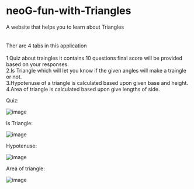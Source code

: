 # neoG-fun-with-Triangles
A website that helps you to learn about Triangles
<br /><br /><br />
Ther are 4 tabs in this application <br /><br />
1.Quiz about traingles it contains 10 questions final score will be provided based on your responses.<br />
2.Is Triangle which will let you know if the given angles will make a traingle or not.<br />
3.Hypotenuse of a triangle is calculated based upon given base and height.<br />
4.Area of triangle is calculated based upon give lengths of side.<br />


Quiz:


![image](https://user-images.githubusercontent.com/67045730/190400478-1057bcf9-3eea-4e35-b658-eed8852005b1.png)


Is Triangle:


![image](https://user-images.githubusercontent.com/67045730/190400560-cdae64a5-1fbd-46de-a4d8-57f22bf993c4.png)


Hypotenuse:


![image](https://user-images.githubusercontent.com/67045730/190400608-f805e351-05af-4ff2-9809-c2dd6bd56a58.png)


Area of triangle:


![image](https://user-images.githubusercontent.com/67045730/190400663-93fb6187-5561-46e7-8f6f-6f2bbd00a73a.png)




